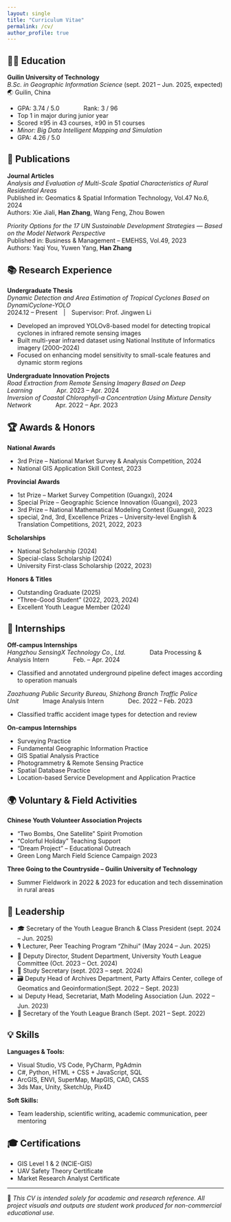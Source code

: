 ```yaml
---
layout: single
title: "Curriculum Vitae"
permalink: /cv/
author_profile: true
---
```


## 🧑‍🎓 Education

**Guilin University of Technology**  
*B.Sc. in Geographic Information Science* (sept. 2021 – Jun. 2025, expected)  
🌏 Guilin, China  
- GPA: 3.74 / 5.0    Rank: 3 / 96  
- Top 1 in major during junior year  
- Scored ≥95 in 43 courses, ≥90 in 51 courses  
- *Minor: Big Data Intelligent Mapping and Simulation*
- GPA: 4.26 / 5.0
  
## 📑 Publications 

**Journal Articles**  
*Analysis and Evaluation of Multi-Scale Spatial Characteristics of Rural Residential Areas*  
Published in: Geomatics & Spatial Information Technology, Vol.47 No.6, 2024  
Authors: Xie Jiali, **Han Zhang**, Wang Feng, Zhou Bowen    

*Priority Options for the 17 UN Sustainable Development Strategies — Based on the Model Network Perspective*  
Published in: Business & Management – EMEHSS, Vol.49, 2023  
Authors: Yaqi You, Yuwen Yang, **Han Zhang**     

## 📚 Research Experience  

**Undergraduate Thesis**    
*Dynamic Detection and Area Estimation of Tropical Cyclones Based on DynamiCyclone-YOLO*  
2024.12 – Present | Supervisor: Prof. Jingwen Li    
- Developed an improved YOLOv8-based model for detecting tropical cyclones in infrared remote sensing images  
- Built multi-year infrared dataset using National Institute of Informatics imagery (2000–2024)  
- Focused on enhancing model sensitivity to small-scale features and dynamic storm regions  

**Undergraduate Innovation Projects**  
*Road Extraction from Remote Sensing Imagery Based on Deep Learning*    Apr. 2023 – Apr. 2024  
*Inversion of Coastal Chlorophyll-a Concentration Using Mixture Density Network*    Apr. 2022 – Apr. 2023   

## 🏆 Awards & Honors

**National Awards**  
- 3rd Prize – National Market Survey & Analysis Competition, 2024  
- National GIS Application Skill Contest, 2023  

**Provincial Awards**  
- 1st Prize – Market Survey Competition (Guangxi), 2024  
- Special Prize – Geographic Science Innovation (Guangxi), 2023  
- 3rd Prize – National Mathematical Modeling Contest (Guangxi), 2023  
- special, 2nd, 3rd, Excellence Prizes – University-level English & Translation Competitions, 2021, 2022, 2023   

**Scholarships**  
- National Scholarship (2024)
- Special-class Scholarship (2024)  
- University First-class Scholarship (2022, 2023)  

**Honors & Titles**  
- Outstanding Graduate (2025)  
- “Three-Good Student” (2022, 2023, 2024)  
- Excellent Youth League Member (2024)

## 💼 Internships  
**Off-campus Internships**  
*Hangzhou SensingX Technology Co., Ltd.*    Data Processing & Analysis Intern    Feb. – Apr. 2024  
- Classified and annotated underground pipeline defect images according to operation manuals  
 
*Zaozhuang Public Security Bureau, Shizhong Branch Traffic Police Unit*    Image Analysis Intern    Dec. 2022 – Feb. 2023  
- Classified traffic accident image types for detection and review  

**On-campus Internships**  
- Surveying Practice  
- Fundamental Geographic Information Practice    
- GIS Spatial Analysis Practice     
- Photogrammetry & Remote Sensing Practice      
- Spatial Database Practice    
- Location-based Service Development and Application Practice   

## 🌍 Voluntary & Field Activities

**Chinese Youth Volunteer Association Projects**  
- “Two Bombs, One Satellite” Spirit Promotion  
- “Colorful Holiday” Teaching Support  
- “Dream Project” – Educational Outreach  
- Green Long March Field Science Campaign 2023  

**Three Going to the Countryside – Guilin University of Technology**  
- Summer Fieldwork in 2022 & 2023 for education and tech dissemination in rural areas  

## 👥 Leadership

- 🎓 Secretary of the Youth League Branch & Class President (sept. 2024 – Jun. 2025)  
- 🎙 Lecturer, Peer Teaching Program “Zhihui” (May 2024 – Jun. 2025)  
- 🎯 Deputy Director, Student Department, University Youth League Committee (Oct. 2023 – Oct. 2024)  
- 📘 Study Secretary (sept. 2023 – sept. 2024)  
- 🗃️ Deputy Head of Archives Department, Party Affairs Center, college of Geomatics and Geoinformation(Sept. 2022 – Sept. 2023)
- 📊 Deputy Head, Secretariat, Math Modeling Association (Jun. 2022 – Jun. 2023)  
- 🌱 Secretary of the Youth League Branch (Sept. 2021 – Sept. 2022)  

## 💡 Skills

**Languages & Tools:**  
- Visual Studio, VS Code, PyCharm, PgAdmin
- C#, Python, HTML + CSS + JavaScript, SQL
- ArcGIS, ENVI, SuperMap, MapGIS, CAD, CASS
- 3ds Max, Unity, SketchUp, Pix4D

**Soft Skills:**  
- Team leadership, scientific writing, academic communication, peer mentoring  

## 🎓 Certifications

- GIS Level 1 & 2 (NCIE-GIS)  
- UAV Safety Theory Certificate  
- Market Research Analyst Certificate
  
---

📄 *This CV is intended solely for academic and research reference. All project visuals and outputs are student work produced for non-commercial educational use.*
